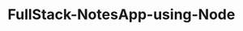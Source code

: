 # FullStack-NotesApp-using-Node
<!-- // "build:ui": "rm -rf dist && cd ../../Notes-frontend && npm run build && cp -r dist ./backend", -->